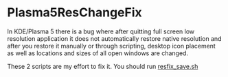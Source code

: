 # Plasma5ResChangeFix
In KDE/Plasma 5 there is a bug where after quitting full screen low resolution application it does not automatically restore native resolution and after you restore it manually or through scripting, desktop icon placement as well as locations and sizes of all open windows are changed.

These 2 scripts are my effort to fix it. You should run [resfix_save.sh](resfix_save.sh)
